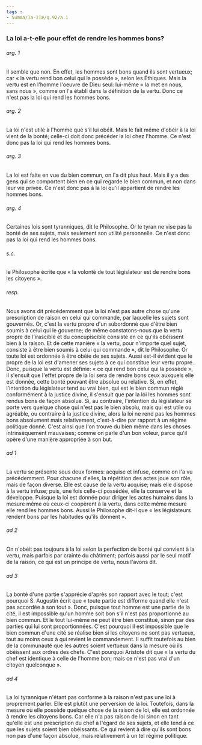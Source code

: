 ```yaml
---
tags : 
- Summa/Ia-IIæ/q.92/a.1
---
```


### La loi a-t-elle pour effet de rendre les hommes bons?

###### arg. 1
Il semble que non. En effet, les hommes sont bons quand ils sont vertueux; car « la vertu rend bon celui qui la possède », selon les Éthiques. Mais la vertu est en l'homme l'oeuvre de Dieu seul: lui-même « la met en nous, sans nous », comme on l'a établi dans la définition de la vertu. Donc ce n'est pas la loi qui rend les hommes bons. 

###### arg. 2
La loi n'est utile à l'homme que s'il lui obéit. Mais le fait même d'obéir à la loi vient de la bonté; celle-ci doit donc précéder la loi chez l'homme. Ce n'est donc pas la loi qui rend les hommes bons. 

###### arg. 3
La loi est faite en vue du bien commun, on l'a dit plus haut. Mais il y a des gens qui se comportent bien en ce qui regarde le bien commun, et non dans leur vie privée. Ce n'est donc pas à la loi qu'il appartient de rendre les hommes bons. 

###### arg. 4
Certaines lois sont tyranniques, dit le Philosophe. Or le tyran ne vise pas la bonté de ses sujets, mais seulement son utilité personnelle. Ce n'est donc pas la loi qui rend les hommes bons. 

###### s.c.
le Philosophe écrite que « la volonté de tout législateur est de rendre bons les citoyens ». 

###### resp.
Nous avons dit précédemment que la loi n'est pas autre chose qu'une prescription de raison en celui qui commande, par laquelle les sujets sont gouvernés. Or, c'est la vertu propre d'un subordonné que d'être bien soumis à celui qui le gouverne; de même constatons-nous que la vertu propre de l'irascible et du concupiscible consiste en ce qu'ils obéissent bien à la raison. Et de cette manière « la vertu, pour n'importe quel sujet, consiste à être bien soumis à celui qui commande », dit le Philosophe. Or toute loi est ordonnée à être obéie de ses sujets. Aussi est-il évident que le propre de la loi est d'amener ses sujets à ce qui constitue leur vertu propre. Donc, puisque la vertu est définie: « ce qui rend bon celui qui la possède », il s'ensuit que l'effet propre de la loi sera de rendre bons ceux auxquels elle est donnée, cette bonté pouvant être absolue ou relative. Si, en effet, l'intention du législateur tend au vrai bien, qui est le bien commun réglé conformément à la justice divine, il s'ensuit que par la loi les hommes sont rendus bons de façon absolue. Si, au contraire, l'intention du législateur se porte vers quelque chose qui n'est pas le bien absolu, mais qui est utile ou agréable, ou contraire à la justice divine, alors la loi ne rend pas les hommes bons absolument mais relativement, c'est-à-dire par rapport à un régime politique donné. C'est ainsi que l'on trouve du bien même dans les choses intrinsèquement mauvaises; comme on parle d'un bon voleur, parce qu'il opère d'une manière appropriée à son but. 

###### ad 1
La vertu se présente sous deux formes: acquise et infuse, comme on l'a vu précédemment. Pour chacune d'elles, la répétition des actes joue son rôle, mais de façon diverse. Elle est cause de la vertu acquise; mais elle dispose à la vertu infuse; puis, une fois celle-ci possédée, elle la conserve et la développe. Puisque la loi est donnée pour diriger les actes humains dans la mesure même où ceux-ci coopèrent à la vertu, dans cette même mesure elle rend les hommes bons. Aussi le Philosophe dit-il que « les législateurs rendent bons par les habitudes qu'ils donnent ». 

###### ad 2
On n'obéit pas toujours à la loi selon la perfection de bonté qui convient à la vertu, mais parfois par crainte du châtiment; parfois aussi par le seul motif de la raison, ce qui est un principe de vertu, nous l'avons dit. 

###### ad 3
La bonté d'une partie s'apprécie d'après son rapport avec le tout; c'est pourquoi S. Augustin écrit que « toute partie est difforme quand elle n'est pas accordée à son tout ». Donc, puisque tout homme est une partie de la cité, il est impossible qu'un homme soit bon s'il n'est pas proportionné au bien commun. Et le tout lui-même ne peut être bien constitué, sinon par des parties qui lui sont proportionnées. C'est pourquoi il est impossible que le bien commun d'une cité se réalise bien si les citoyens ne sont pas vertueux, tout au moins ceux à qui revient le commandement. Il suffit toutefois au bien de la communauté que les autres soient vertueux dans la mesure où ils obéissent aux ordres des chefs. C'est pourquoi Aristote dit que « la vertu du chef est identique à celle de l'homme bon; mais ce n'est pas vrai d'un citoyen quelconque ». 

###### ad 4
La loi tyrannique n'étant pas conforme à la raison n'est pas une loi à proprement parler. Elle est plutôt une perversion de la loi. Toutefois, dans la mesure où elle possède quelque chose de la raison de loi, elle est ordonnée à rendre les citoyens bons. Car elle n'a pas raison de loi sinon en tant qu'elle est une prescription du chef à l'égard de ses sujets, et elle tend à ce que les sujets soient bien obéissants. Ce qui revient à dire qu'ils sont bons non pas d'une façon absolue, mais relativement à un tel régime politique. 

